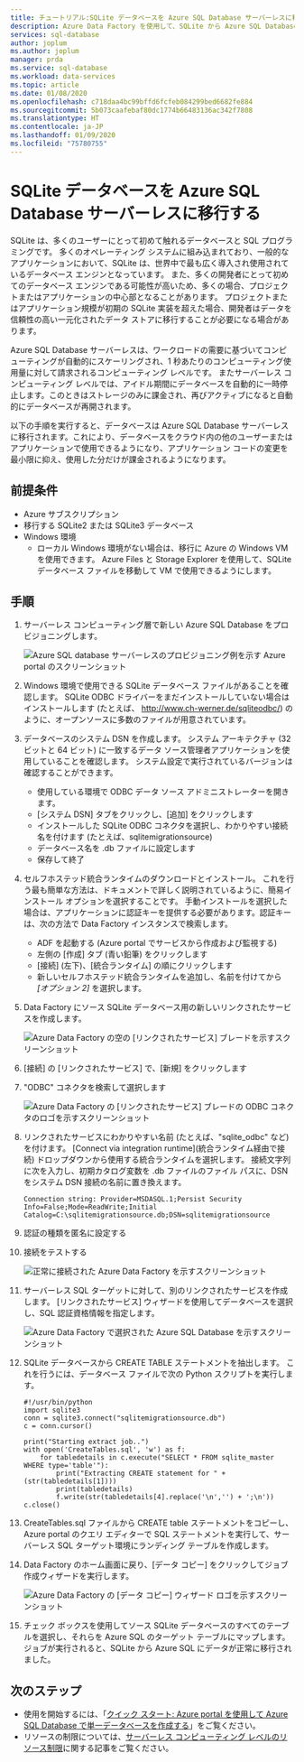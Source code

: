 ```yaml
---
title: チュートリアル:SQLite データベースを Azure SQL Database サーバーレスに移行する
description: Azure Data Factory を使用して、SQLite から Azure SQL Database サーバーレスへのオフライン移行を実行する方法について説明します。
services: sql-database
author: joplum
ms.author: joplum
manager: prda
ms.service: sql-database
ms.workload: data-services
ms.topic: article
ms.date: 01/08/2020
ms.openlocfilehash: c718daa4bc99bffd6fcfeb084299bed6682fe884
ms.sourcegitcommit: 5b073caafebaf80dc1774b66483136ac342f7808
ms.translationtype: HT
ms.contentlocale: ja-JP
ms.lasthandoff: 01/09/2020
ms.locfileid: "75780755"
---
```

# <a name="how-to-migrate-your-sqlite-database-to-azure-sql-database-serverless"></a>SQLite データベースを Azure SQL Database サーバーレスに移行する
SQLite は、多くのユーザーにとって初めて触れるデータベースと SQL プログラミングです。 多くのオペレーティング システムに組み込まれており、一般的なアプリケーションにおいて、SQLite は、世界中で最も広く導入され使用されているデータベース エンジンとなっています。 また、多くの開発者にとって初めてのデータベース エンジンである可能性が高いため、多くの場合、プロジェクトまたはアプリケーションの中心部となることがあります。 プロジェクトまたはアプリケーション規模が初期の SQLite 実装を超えた場合、開発者はデータを信頼性の高い一元化されたデータ ストアに移行することが必要になる場合があります。

Azure SQL Database サーバーレスは、ワークロードの需要に基づいてコンピューティングが自動的にスケーリングされ、1 秒あたりのコンピューティング使用量に対して請求されるコンピューティング レベルです。 またサーバーレス コンピューティング レベルでは、アイドル期間にデータベースを自動的に一時停止します。このときはストレージのみに課金され、再びアクティブになると自動的にデータベースが再開されます。

以下の手順を実行すると、データベースは Azure SQL Database サーバーレスに移行されます。これにより、データベースをクラウド内の他のユーザーまたはアプリケーションで使用できるようになり、アプリケーション コードの変更を最小限に抑え、使用した分だけが課金されるようになります。

## <a name="prerequisites"></a>前提条件
- Azure サブスクリプション
- 移行する SQLite2 または SQLite3 データベース
- Windows 環境
  - ローカル Windows 環境がない場合は、移行に Azure の Windows VM を使用できます。 Azure Files と Storage Explorer を使用して、SQLite データベース ファイルを移動して VM で使用できるようにします。

## <a name="steps"></a>手順

1. サーバーレス コンピューティング層で新しい Azure SQL Database をプロビジョニングします。

    ![Azure SQL database サーバーレスのプロビジョニング例を示す Azure portal のスクリーンショット](./media/tutorial-sqlite-db-to-azure-sql-serverless-offline/provision-serverless.png)

2. Windows 環境で使用できる SQLite データベース ファイルがあることを確認します。 SQLite ODBC ドライバーをまだインストールしていない場合はインストールします (たとえば、 http://www.ch-werner.de/sqliteodbc/) のように、オープンソースに多数のファイルが用意されています。

3. データベースのシステム DSN を作成します。 システム アーキテクチャ (32 ビットと 64 ビット) に一致するデータ ソース管理者アプリケーションを使用していることを確認します。 システム設定で実行されているバージョンは確認することができます。

    - 使用している環境で ODBC データ ソース アドミニストレーターを開きます。
    - [システム DSN] タブをクリックし、[追加] をクリックします
    - インストールした SQLite ODBC コネクタを選択し、わかりやすい接続名を付けます (たとえば、sqlitemigrationsource)
    - データベース名を .db ファイルに設定します
    - 保存して終了

4. セルフホステッド統合ランタイムのダウンロードとインストール。 これを行う最も簡単な方法は、ドキュメントで詳しく説明されているように、簡易インストール オプションを選択することです。 手動インストールを選択した場合は、アプリケーションに認証キーを提供する必要があります。認証キーは、次の方法で Data Factory インスタンスで検索します。

    - ADF を起動する (Azure portal でサービスから作成および監視する)
    - 左側の [作成] タブ (青い鉛筆) をクリックします
    - [接続] (左下)、[統合ランタイム] の順にクリックします
    - 新しいセルフホステッド統合ランタイムを追加し、名前を付けてから *[オプション 2]* を選択します。

5. Data Factory にソース SQLite データベース用の新しいリンクされたサービスを作成します。

    ![Azure Data Factory の空の [リンクされたサービス] ブレードを示すスクリーンショット](./media/tutorial-sqlite-db-to-azure-sql-serverless-offline/linked-services-create.png)

6. [接続] の [リンクされたサービス] で、[新規] をクリックします

7. "ODBC" コネクタを検索して選択します


    ![Azure Data Factory の [リンクされたサービス] ブレードの ODBC コネクタのロゴを示すスクリーンショット](./media/tutorial-sqlite-db-to-azure-sql-serverless-offline/linked-services-odbc.png)

8. リンクされたサービスにわかりやすい名前 (たとえば、"sqlite_odbc" など) を付けます。 [Connect via integration runtime]\(統合ランタイム経由で接続\) ドロップダウンから使用する統合ランタイムを選択します。 接続文字列に次を入力し、初期カタログ変数を .db ファイルのファイル パスに、DSN をシステム DSN 接続の名前に置き換えます。 

    ```
    Connection string: Provider=MSDASQL.1;Persist Security Info=False;Mode=ReadWrite;Initial Catalog=C:\sqlitemigrationsource.db;DSN=sqlitemigrationsource
    ```

9. 認証の種類を匿名に設定する

10. 接続をテストする

    ![正常に接続された Azure Data Factory を示すスクリーンショット](./media/tutorial-sqlite-db-to-azure-sql-serverless-offline/linked-services-test-successful.png)

11. サーバーレス SQL ターゲットに対して、別のリンクされたサービスを作成します。 [リンクされたサービス] ウィザードを使用してデータベースを選択し、SQL 認証資格情報を指定します。

    ![Azure Data Factory で選択された Azure SQL Database を示すスクリーンショット](./media/tutorial-sqlite-db-to-azure-sql-serverless-offline/linked-services-create-target.png)

12. SQLite データベースから CREATE TABLE ステートメントを抽出します。 これを行うには、データベース ファイルで次の Python スクリプトを実行します。

    ```
    #!/usr/bin/python
    import sqlite3
    conn = sqlite3.connect("sqlitemigrationsource.db")
    c = conn.cursor()

    print("Starting extract job..")
    with open('CreateTables.sql', 'w') as f:
        for tabledetails in c.execute("SELECT * FROM sqlite_master WHERE type='table'"):
            print("Extracting CREATE statement for " + (str(tabledetails[1])))
            print(tabledetails)
            f.write(str(tabledetails[4].replace('\n','') + ';\n'))
    c.close()
    ```

13. CreateTables.sql ファイルから CREATE table ステートメントをコピーし、Azure portal のクエリ エディターで SQL ステートメントを実行して、サーバーレス SQL ターゲット環境にランディング テーブルを作成します。

14. Data Factory のホーム画面に戻り、[データ コピー] をクリックしてジョブ作成ウィザードを実行します。

    ![Azure Data Factory の [データ コピー] ウィザード ロゴを示すスクリーンショット](./media/tutorial-sqlite-db-to-azure-sql-serverless-offline/copy-data.png)

15. チェック ボックスを使用してソース SQLite データベースのすべてのテーブルを選択し、それらを Azure SQL のターゲット テーブルにマップします。 ジョブが実行されると、SQLite から Azure SQL にデータが正常に移行されました。

## <a name="next-steps"></a>次のステップ

- 使用を開始するには、「[クイック スタート: Azure portal を使用して Azure SQL Database で単一データベースを作成する](sql-database-single-database-get-started.md)」をご覧ください。
- リソースの制限については、[サーバーレス コンピューティング レベルのリソース制限](sql-database-vCore-resource-limits-single-databases.md#general-purpose---serverless-compute---gen5)に関する記事をご覧ください。
